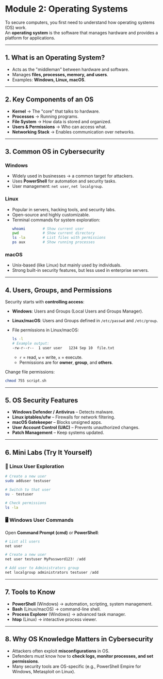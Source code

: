 # Module 2: Operating Systems

To secure computers, you first need to understand how operating systems (OS) work.  
An **operating system** is the software that manages hardware and provides a platform for applications.

---

## 1. What is an Operating System?

- Acts as the "middleman" between hardware and software.  
- Manages **files, processes, memory, and users**.  
- Examples: **Windows, Linux, macOS**.

---

## 2. Key Components of an OS

- **Kernel** → The "core" that talks to hardware.  
- **Processes** → Running programs.  
- **File System** → How data is stored and organized.  
- **Users & Permissions** → Who can access what.  
- **Networking Stack** → Enables communication over networks.  

---

## 3. Common OS in Cybersecurity

### Windows
- Widely used in businesses → a common target for attackers.  
- Uses **PowerShell** for automation and security tasks.  
- User management: `net user`, `net localgroup`.  

### Linux
- Popular in servers, hacking tools, and security labs.  
- Open-source and highly customizable.  
- Terminal commands for system exploration:  
  ```bash
  whoami        # Show current user
  pwd           # Show current directory
  ls -la        # List files with permissions
  ps aux        # Show running processes

### macOS

* Unix-based (like Linux) but mainly used by individuals.
* Strong built-in security features, but less used in enterprise servers.

---

## 4. Users, Groups, and Permissions

Security starts with **controlling access**:

* **Windows**: Users and Groups (Local Users and Groups Manager).
* **Linux/macOS**: Users and Groups defined in `/etc/passwd` and `/etc/group`.
* File permissions in Linux/macOS:

  ```bash
  ls -l
  # Example output:
  -rw-r--r--  1 user user   1234 Sep 10  file.txt
  ```

  * `r` = read, `w` = write, `x` = execute.
  * Permissions are for **owner**, **group**, and **others**.

Change file permissions:

```bash
chmod 755 script.sh
```

---

## 5. OS Security Features

* **Windows Defender / Antivirus** – Detects malware.
* **Linux iptables/ufw** – Firewalls for network filtering.
* **macOS Gatekeeper** – Blocks unsigned apps.
* **User Account Control (UAC)** – Prevents unauthorized changes.
* **Patch Management** – Keep systems updated.

---

## 6. Mini Labs (Try It Yourself)

### 🔐 Linux User Exploration

```bash
# Create a new user
sudo adduser testuser

# Switch to that user
su - testuser

# Check permissions
ls -la
```

### 🖥️ Windows User Commands

Open **Command Prompt (cmd)** or **PowerShell**:

```powershell
# List all users
net user

# Create a new user
net user testuser MyPassword123! /add

# Add user to Administrators group
net localgroup administrators testuser /add
```

---

## 7. Tools to Know

* **PowerShell** (Windows) → automation, scripting, system management.
* **Bash** (Linux/macOS) → command-line shell.
* **Process Explorer** (Windows) → advanced task manager.
* **htop** (Linux) → interactive process viewer.

---

## 8. Why OS Knowledge Matters in Cybersecurity

* Attackers often exploit **misconfigurations** in OS.
* Defenders must know how to **check logs, monitor processes, and set permissions**.
* Many security tools are OS-specific (e.g., PowerShell Empire for Windows, Metasploit on Linux).
